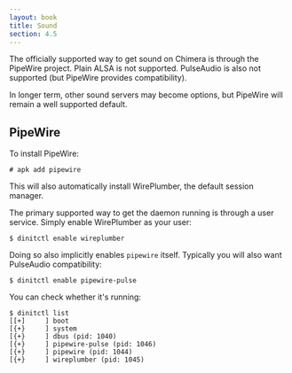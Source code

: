 ```yaml
---
layout: book
title: Sound
section: 4.5
---
```


The officially supported way to get sound on Chimera is through
the PipeWire project. Plain ALSA is not supported. PulseAudio
is also not supported (but PipeWire provides compatibility).

In longer term, other sound servers may become options, but
PipeWire will remain a well supported default.

## PipeWire

To install PipeWire:

```
# apk add pipewire
```

This will also automatically install WirePlumber, the default
session manager.

The primary supported way to get the daemon running is through
a user service. Simply enable WirePlumber as your user:

```
$ dinitctl enable wireplumber
```

Doing so also implicitly enables `pipewire` itself. Typically
you will also want PulseAudio compatibility:

```
$ dinitctl enable pipewire-pulse
```

You can check whether it's running:

```
$ dinitctl list
[[+]     ] boot
[{+}     ] system
[{+}     ] dbus (pid: 1040)
[{+}     ] pipewire-pulse (pid: 1046)
[{+}     ] pipewire (pid: 1044)
[{+}     ] wireplumber (pid: 1045)
```
